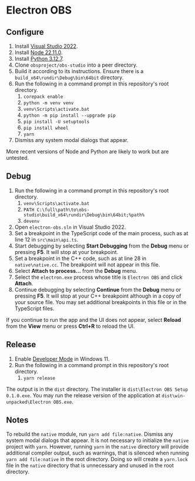 # Electron OBS

## Configure

1.  Install [Visual Studio 2022](https://visualstudio.microsoft.com/).
1.  Install [Node 22.11.0](https://nodejs.org/en/download/prebuilt-binaries).
1.  Install [Python 3.12.7](https://www.python.org/downloads/windows/).
1.  Clone `obsproject/obs-studio` into a peer directory.
1.  Build it according to its instructions.  Ensure there is a `build_x64\rundir\Debug\bin\64bit` directory.
1.  Run the following in a command prompt in this repository's root directory.
	1.  `corepack enable`
	1.  `python -m venv venv`
	1.  `venv\Scripts\activate.bat`
	1.  `python -m pip install --upgrade pip`
	1.  `pip install -U setuptools`
	1.  `pip install wheel`
	1.  `yarn`
1.  Dismiss any system modal dialogs that appear.

More recent versions of Node and Python are likely to work but are untested.

## Debug

1.  Run the following in a command prompt in this repository's root directory.
	1.  `venv\Scripts\activate.bat`
	1.  `PATH C:\full\path\to\obs-studio\build_x64\rundir\Debug\bin\64bit;%path%`
	1. `devenv`
1.  Open `electron-obs.sln` in Visual Studio 2022.
1.  Set a breakpoint in the TypeScript code of the main process, such as at line 12 in `src\main\api.ts`.
1.  Start debugging by selecting **Start Debugging** from the **Debug** menu or pressing **F5**.  It will stop at your breakpoint.
1.  Set a breakpoint in the C++ code, such as at line 28 in `native\native.cc`.  The breakpoint will not appear in this file.
1.  Select **Attach to process...** from the **Debug** menu.
1.  Select the `electron.exe` process whose title is `Electron OBS` and click **Attach**.
1.  Continue debugging by selecting **Continue** from the **Debug** menu or pressing **F5**.  It will stop at your C++ breakpoint
	although in a copy of your source file.  You may set additional breakpoints in this file or in the TypeScript files.

If you continue to run the app and the UI does not appear, select **Reload** from the **View** menu or press **Ctrl+R** to reload
the UI.

## Release

1.  Enable [Developer Mode](https://learn.microsoft.com/en-us/windows/apps/get-started/developer-mode-features-and-debugging) in
	Windows 11.
1.  Run the following in a command prompt in this repository's root directory.
	1.  `yarn release`

The output is in the `dist` directory.  The installer is `dist\Electron OBS Setup 0.1.0.exe`.  You may run the release version of
the application at `dist\win-unpacked\Electron OBS.exe`.

## Notes

To rebuild the `native` module, run `yarn add file:native`.  Dismiss any system modal dialogs that appear.  It is not necessary to
initialize the `native` project with `yarn`.  However, running `yarn` in the `native` directory will provide additional compiler
output, such as warnings, that is silenced when running `yarn add file:native` in the root directory.  Doing so will create a
`yarn.lock` file in the `native` directory that is unnecessary and unused in the root directory.
